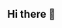 ## Hi there 👋

<!--
**kabe1018/kabe1018** is a ✨ _special_ ✨ repository because its `README.md` (this file) appears on your GitHub profile.

Here are some ideas to get you started:

- 🔭 I’m currently working on duckiebots
- 🌱 I’m currently learning industrial engineering
- 🤔 I’m looking for help with git, docker, ros2
- 📫 How to reach me: kabe1018@h-ka.de
